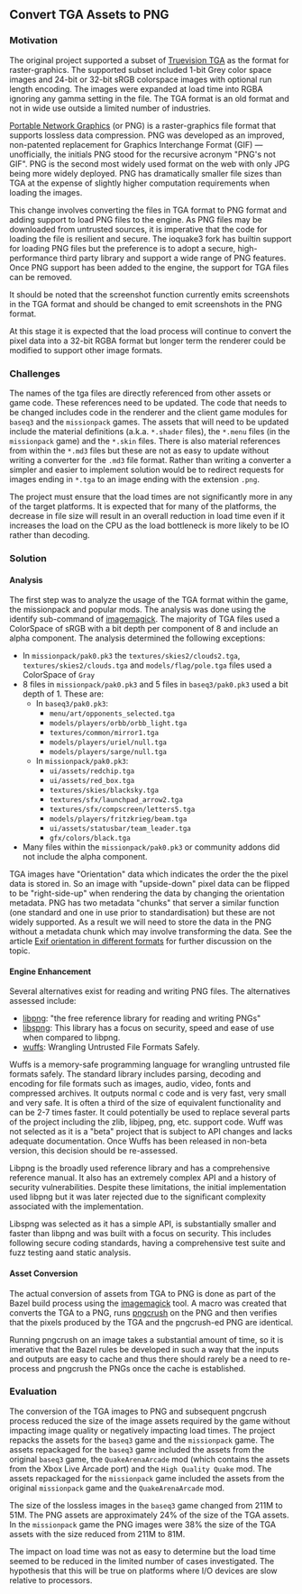 ## Convert TGA Assets to PNG

### Motivation

The original project supported a subset of [Truevision TGA](https://en.wikipedia.org/wiki/Truevision_TGA) as the format for raster-graphics. The supported subset included 1-bit Grey color space images and 24-bit or 32-bit sRGB colorspace images with optional run length encoding. The images were expanded at load time into RGBA ignoring any gamma setting in the file. The TGA format is an old format and not in wide use outside a limited number of industries.

[Portable Network Graphics](https://en.wikipedia.org/wiki/Portable_Network_Graphics) (or PNG) is a raster-graphics file format that supports lossless data compression. PNG was developed as an improved, non-patented replacement for Graphics Interchange Format (GIF) — unofficially, the initials PNG stood for the recursive acronym "PNG's not GIF". PNG is the second most widely used format on the web with only JPG being more widely deployed. PNG has dramatically smaller file sizes than TGA at the expense of slightly higher computation requirements when loading the images.

This change involves converting the files in TGA format to PNG format and adding support to load PNG files to the engine. As PNG files may be downloaded from untrusted sources, it is imperative that the code for loading the file is resilient and secure. The ioquake3 fork has builtin support for loading PNG files but the preference is to adopt a secure, high-performance third party library and support a wide range of PNG features. Once PNG support has been added to the engine, the support for TGA files can be removed.

It should be noted that the screenshot function currently emits screenshots in the TGA format and should be changed to emit screenshots in the PNG format.

At this stage it is expected that the load process will continue to convert the pixel data into a 32-bit RGBA format but longer term the renderer could be modified to support other image formats.

### Challenges

The names of the tga files are directly referenced from other assets or game code. These references need to be updated. The code that needs to be changed includes code in the renderer and the client game modules for `baseq3` and the `missionpack` games. The assets that will need to be updated include the material definitions (a.k.a. `*.shader` files), the `*.menu` files (in the `missionpack` game) and the `*.skin` files. There is also material references from within the `*.md3` files but these are not as easy to update without writing a converter for the `.md3` file format. Rather than writing a converter a simpler and easier to implement solution would be to redirect requests for images ending in `*.tga` to an image ending with the extension `.png`.

The project must ensure that the load times are not significantly more in any of the target platforms. It is expected that for many of the platforms, the decrease in file size will result in an overall reduction in load time even if it increases the load on the CPU as the load bottleneck is more likely to be IO rather than decoding.

### Solution

#### Analysis

The first step was to analyze the usage of the TGA format within the game, the missionpack and popular mods. The analysis was done using the identify sub-command of [imagemagick](https://www.imagemagick.org/). The majority of TGA files used a ColorSpace of sRGB with a bit depth per component of 8 and include an alpha component. The analysis determined the following exceptions:

* In `missionpack/pak0.pk3` the `textures/skies2/clouds2.tga`, `textures/skies2/clouds.tga` and `models/flag/pole.tga` files used a ColorSpace of `Gray`
* 8 files in `missionpack/pak0.pk3` and 5 files in `baseq3/pak0.pk3` used a bit depth of 1. These are:
  * In `baseq3/pak0.pk3`:
    * `menu/art/opponents_selected.tga`
    * `models/players/orbb/orbb_light.tga`
    * `textures/common/mirror1.tga`
    * `models/players/uriel/null.tga`
    * `models/players/sarge/null.tga`
  * In `missionpack/pak0.pk3`:
    * `ui/assets/redchip.tga`
    * `ui/assets/red_box.tga`
    * `textures/skies/blacksky.tga`
    * `textures/sfx/launchpad_arrow2.tga`
    * `textures/sfx/compscreen/letters5.tga`
    * `models/players/fritzkrieg/beam.tga`
    * `ui/assets/statusbar/team_leader.tga`
    * `gfx/colors/black.tga`
* Many files within the `missionpack/pak0.pk3` or community addons did not include the alpha component.

TGA images have "Orientation" data which indicates the order the the pixel data is stored in. So an image with "upside-down" pixel data can be flipped to be "right-side-up" when rendering the data by changing the orientation metadata. PNG has two metadata "chunks" that server a similar function (one standard and one in use prior to standardisation) but these are not widely supported. As a result we will need to store the data in the PNG without a metadata chunk which may involve transforming the data. See the article [Exif orientation in different formats](https://zpl.fi/exif-orientation-in-different-formats/) for further discussion on the topic.

#### Engine Enhancement

Several alternatives exist for reading and writing PNG files. The alternatives assessed include:

* [libpng](http://www.libpng.org/): "the free reference library for reading and writing PNGs"
* [libspng](https://libspng.org/): This library has a focus on security, speed and ease of use when compared to libpng.
* [wuffs](https://github.com/google/wuffs): Wrangling Untrusted File Formats Safely.

Wuffs is a memory-safe programming language for wrangling untrusted file formats safely. The standard library includes parsing, decoding and encoding for file formats such as images, audio, video, fonts and compressed archives. It outputs normal c code and is very fast, very small and very safe. It is often a third of the size of equivalent functionality and can be 2-7 times faster. It could potentially be used to replace several parts of the project including the zlib, libjpeg, png, etc. support code. Wuff was not selected as it is a "beta" project that is subject to API changes and lacks adequate documentation. Once Wuffs has been released in non-beta version, this decision should be re-assessed.

Libpng is the broadly used reference library and has a comprehensive reference manual. It also has an extremely complex API and a history of security vulnerabilities. Despite these limitations, the initial implementation used libpng but it was later rejected due to the significant complexity associated with the implementation.

Libspng was selected as it has a simple API, is substantially smaller and faster than libpng and was built with a focus on security. This includes following secure coding standards, having a comprehensive test suite and fuzz testing aand static analysis.

#### Asset Conversion

The actual conversion of assets from TGA to PNG is done as part of the Bazel build process using the [imagemagick](https://www.imagemagick.org/) tool. A macro was created that converts the TGA to a PNG, runs [pngcrush](https://pmt.sourceforge.io/pngcrush/) on the PNG and then verifies that the pixels produced by the TGA and the pngcrush-ed PNG are identical.

Running pngcrush on an image takes a substantial amount of time, so it is imerative that the Bazel rules be developed in such a way that the inputs and outputs are easy to cache and thus there should rarely be a need to re-process and pngcrush the PNGs once the cache is established.

### Evaluation

The conversion of the TGA images to PNG and subsequent pngcrush process reduced the size of the image assets required by the game without impacting image quality or negatively impacting load times. The project repacks the assets for the `baseq3` game and the `missionpack` game. The assets repackaged for the `baseq3` game included the assets from the original `baseq3` game, the `QuakeArenaArcade` mod (which contains the assets from the Xbox Live Arcade port) and the `High Quality Quake` mod. The assets repackaged for the `missionpack` game included the assets from the original `missionpack` game and the `QuakeArenaArcade` mod.

The size of the lossless images in the `baseq3` game changed from 211M to 51M. The PNG assets are approximately 24% of the size of the TGA assets. In the `missionpack` game the PNG images were 38% the size of the TGA assets with the size reduced from 211M to 81M.

The impact on load time was not as easy to determine but the load time seemed to be reduced in the limited number of cases investigated. The hypothesis that this will be true on platforms where I/O devices are slow relative to processors.
